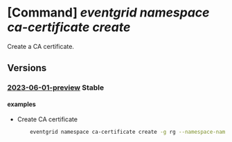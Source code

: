 # [Command] _eventgrid namespace ca-certificate create_

Create a CA certificate.

## Versions

### [2023-06-01-preview](/Resources/mgmt-plane/L3N1YnNjcmlwdGlvbnMve30vcmVzb3VyY2Vncm91cHMve30vcHJvdmlkZXJzL21pY3Jvc29mdC5ldmVudGdyaWQvbmFtZXNwYWNlcy97fS9jYWNlcnRpZmljYXRlcy97fQ==/2023-06-01-preview.xml) **Stable**

<!-- mgmt-plane /subscriptions/{}/resourcegroups/{}/providers/microsoft.eventgrid/namespaces/{}/cacertificates/{} 2023-06-01-preview -->

#### examples

- Create CA certificate
    ```bash
        eventgrid namespace ca-certificate create -g rg --namespace-name name -n certificate-name --description test --certificate file-path
    ```
